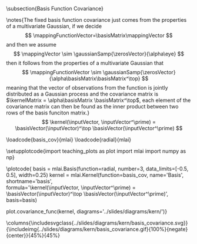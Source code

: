 \subsection{Basis Function Covariance}

\notes{The fixed basis function covariance just comes from the properties of a multivariate Gaussian, if we decide 
$$
\mappingFunctionVector=\basisMatrix\mappingVector
$$
and then we assume
$$
\mappingVector \sim \gaussianSamp{\zerosVector}{\alpha\eye}
$$
then it follows from the properties of a multivariate Gaussian that
$$
\mappingFunctionVector \sim \gaussianSamp{\zerosVector}{\alpha\basisMatrix\basisMatrix^\top}
$$
meaning that the vector of observations from the function is jointly distributed as a Gaussian process and the covariance matrix is $\kernelMatrix = \alpha\basisMatrix \basisMatrix^\top$, each element of the covariance matrix can then be found as the inner product between two rows of the basis funciton matrix.}
$$
\kernel(\inputVector, \inputVector^\prime) = \basisVector(\inputVector)^\top \basisVector(\inputVector^\prime)
$$


\loadcode{basis_cov}{mlai}
\loadcode{radial}{mlai}

\setupplotcode{import teaching_plots as plot
import mlai
import numpy as np}

\plotcode{
basis = mlai.Basis(function=radial, 
                   number=3,
	               data_limits=[-0.5, 0.5], 
                   width=0.25)
kernel = mlai.Kernel(function=basis_cov,
                     name='Basis',
                     shortname='basis',					 
                     formula='\kernel(\inputVector, \inputVector^\prime) = \basisVector(\inputVector)^\top \basisVector(\inputVector^\prime)',
					 basis=basis)
					 
plot.covariance_func(kernel, diagrams='../slides/diagrams/kern/')}




\columns{\includesvgclass{../slides/diagrams/kern/basis_covariance.svg}}{\includeimg{../slides/diagrams/kern/basis_covariance.gif}{100%}{negate}{center}}{45%}{45%}
